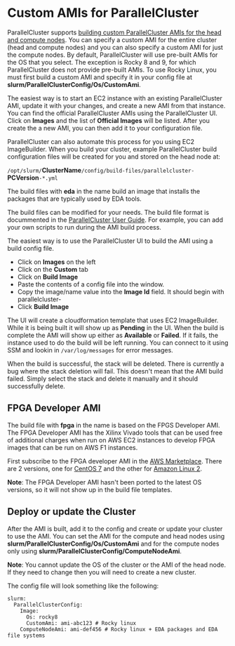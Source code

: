 # Custom AMIs for ParallelCluster

ParallelCluster supports [building custom ParallelCluster AMIs for the head and compute nodes](https://docs.aws.amazon.com/parallelcluster/latest/ug/building-custom-ami-v3.html). You can specify a custom AMI for the entire cluster (head and compute nodes) and you can also specify a custom AMI for just the compute nodes.
By default, ParallelCluster will use pre-built AMIs for the OS that you select.
The exception is Rocky 8 and 9, for which ParallelCluster does not provide pre-built AMIs.
To use Rocky Linux, you must first build a custom AMI and specify it in your config file at **slurm/ParallelClusterConfig/Os/CustomAmi**.

The easiest way is to start an EC2 instance with an existing ParallelCluster AMI, update it with your changes, and create a new AMI from that instance.
You can find the official ParallelCluster AMIs using the ParallelCluster UI.
Click on **Images** and the list of **Official Images** will be listed.
After you create the a new AMI, you can then add it to your configuration file.

ParallelCluster can also automate this process for you using EC2 ImageBuilder.
When you build your cluster, example ParallelCluster build configuration files
will be created for you and stored on the head node at:

`/opt/slurm/`**ClusterName**`/config/build-files/parallelcluster-`**PCVersion**`-*.yml`

The build files with **eda** in the name build an image that installs the packages that are typically used by EDA tools.

The build files can be modified for your needs.
The build file format is docummented in the [ParallelCluster User Guide](https://docs.aws.amazon.com/parallelcluster/latest/ug/image-builder-configuration-file-v3.html).
For example, you can add your own scripts to run during the AMI
build process.

The easiest way is to use the ParallelCluster UI to build the AMI using a build config file.

* Click on **Images** on the left
* Click on the **Custom** tab
* Click on **Build Image**
* Paste the contents of a config file into the window.
* Copy the image/name value into the **Image Id** field. It should begin with parallelcluster-
* Click **Build Image**

The UI will create a cloudformation template that uses EC2 ImageBuilder.
While it is being built it will show up as **Pending** in the UI.
When the build is complete the AMI will show up either as **Available** or **Failed**.
If it fails, the instance used to do the build will be left running.
You can connect to it using SSM and lookin in `/var/log/messages` for error messages.

When the build is successful, the stack will be deleted.
There is currently a bug where the stack deletion will fail.
This doesn't mean that the AMI build failed.
Simply select the stack and delete it manually and it should successfully delete.

## FPGA Developer AMI

The build file with **fpga** in the name is based on the FPGS Developer AMI.
The FPGA Developer AMI has the Xilinx Vivado tools that can be used free of additional
charges when run on AWS EC2 instances to develop FPGA images that can be run on AWS F1 instances.

First subscribe to the FPGA developer AMI in the [AWS Marketplace](https://us-east-1.console.aws.amazon.com/marketplace/home?region=us-east-1#/landing).
There are 2 versions, one for [CentOS 7](https://aws.amazon.com/marketplace/pp/prodview-gimv3gqbpe57k?ref=cns_1clkPro) and the other for [Amazon Linux 2](https://aws.amazon.com/marketplace/pp/prodview-iehshpgi7hcjg?ref=cns_1clkPro).

**Note**: The FPGA Developer AMI hasn't been ported to the latest OS versions, so it will not show up in the build file templates.

## Deploy or update the Cluster

After the AMI is built, add it to the config and create or update your cluster to use the AMI.
You can set the AMI for the compute and head nodes using **slurm/ParallelClusterConfig/Os/CustomAmi** and for the compute nodes only using **slurm/ParallelClusterConfig/ComputeNodeAmi**.

**Note**: You cannot update the OS of the cluster or the AMI of the head node. If they need to change then you will need to create a new cluster.

The config file will look something like the following:

```
slurm:
  ParallelClusterConfig:
    Image:
      Os: rocky8
      CustomAmi: ami-abc123 # Rocky linux
    ComputeNodeAmi: ami-def456 # Rocky linux + EDA packages and EDA file systems
```
